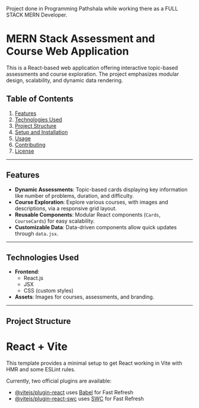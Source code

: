 Project done in Programming Pathshala while working there as a FULL STACK MERN Developer.
# MERN Stack Assessment and Course Web Application

This is a React-based web application offering interactive topic-based assessments and course exploration. The project emphasizes modular design, scalability, and dynamic data rendering.

## Table of Contents
1. [Features](#features)
2. [Technologies Used](#technologies-used)
3. [Project Structure](#project-structure)
4. [Setup and Installation](#setup-and-installation)
5. [Usage](#usage)
6. [Contributing](#contributing)
7. [License](#license)

---

## Features
- **Dynamic Assessments**: Topic-based cards displaying key information like number of problems, duration, and difficulty.
- **Course Exploration**: Explore various courses, with images and descriptions, via a responsive grid layout.
- **Reusable Components**: Modular React components (`Cards`, `CourseCards`) for easy scalability.
- **Customizable Data**: Data-driven components allow quick updates through `data.jsx`.

---

## Technologies Used
- **Frontend**:
  - React.js
  - JSX
  - CSS (custom styles)
- **Assets**: Images for courses, assessments, and branding.

---

## Project Structure

# React + Vite

This template provides a minimal setup to get React working in Vite with HMR and some ESLint rules.

Currently, two official plugins are available:

- [@vitejs/plugin-react](https://github.com/vitejs/vite-plugin-react/blob/main/packages/plugin-react/README.md) uses [Babel](https://babeljs.io/) for Fast Refresh
- [@vitejs/plugin-react-swc](https://github.com/vitejs/vite-plugin-react-swc) uses [SWC](https://swc.rs/) for Fast Refresh
